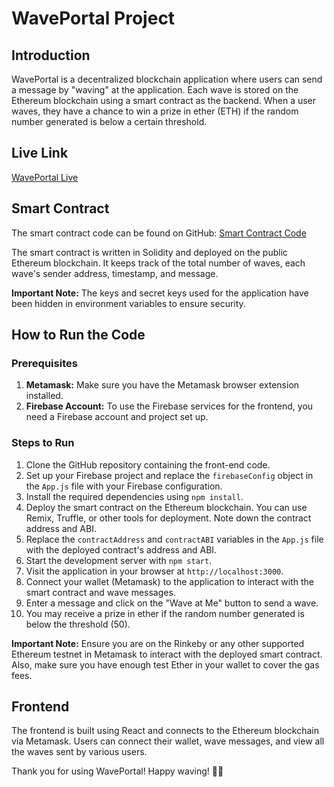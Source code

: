 # WavePortal Project

## Introduction

WavePortal is a decentralized blockchain application where users can send a message by "waving" at the application. Each wave is stored on the Ethereum blockchain using a smart contract as the backend. When a user waves, they have a chance to win a prize in ether (ETH) if the random number generated is below a certain threshold.

## Live Link

[WavePortal Live](waveportal-14268.web.app/)

## Smart Contract

The smart contract code can be found on GitHub: [Smart Contract Code](https://github.com/kunal232i/smart_contract_waveportal/)

The smart contract is written in Solidity and deployed on the public Ethereum blockchain. It keeps track of the total number of waves, each wave's sender address, timestamp, and message.

**Important Note:** The keys and secret keys used for the application have been hidden in environment variables to ensure security.

## How to Run the Code

### Prerequisites

1. **Metamask:** Make sure you have the Metamask browser extension installed.
2. **Firebase Account:** To use the Firebase services for the frontend, you need a Firebase account and project set up.

### Steps to Run

1. Clone the GitHub repository containing the front-end code.
2. Set up your Firebase project and replace the `firebaseConfig` object in the `App.js` file with your Firebase configuration.
3. Install the required dependencies using `npm install`.
4. Deploy the smart contract on the Ethereum blockchain. You can use Remix, Truffle, or other tools for deployment. Note down the contract address and ABI.
5. Replace the `contractAddress` and `contractABI` variables in the `App.js` file with the deployed contract's address and ABI.
6. Start the development server with `npm start`.
7. Visit the application in your browser at `http://localhost:3000`.
8. Connect your wallet (Metamask) to the application to interact with the smart contract and wave messages.
9. Enter a message and click on the "Wave at Me" button to send a wave.
10. You may receive a prize in ether if the random number generated is below the threshold (50).

**Important Note:** Ensure you are on the Rinkeby or any other supported Ethereum testnet in Metamask to interact with the deployed smart contract. Also, make sure you have enough test Ether in your wallet to cover the gas fees.

## Frontend

The frontend is built using React and connects to the Ethereum blockchain via Metamask. Users can connect their wallet, wave messages, and view all the waves sent by various users.

Thank you for using WavePortal! Happy waving! 🌊👋
